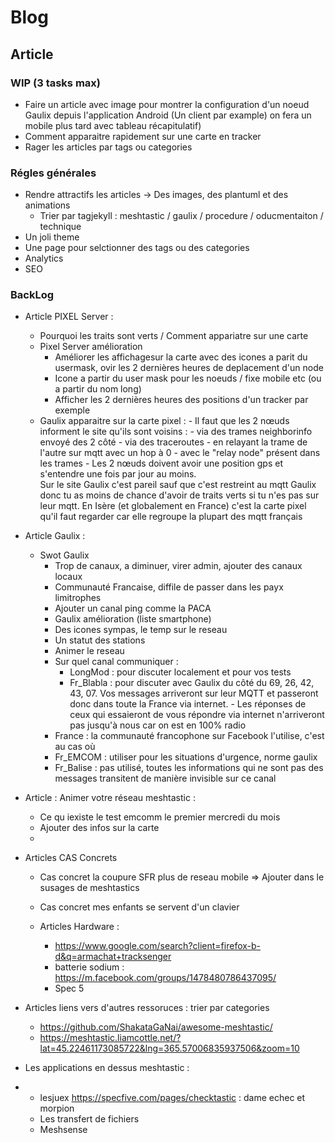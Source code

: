 # Blog

## Article

### WIP (3 tasks max)
  - Faire un article avec image pour montrer la configuration d'un noeud Gaulix depuis l'application Android (Un client par example) on fera un mobile plus tard avec tableau récapitulatif)
  - Comment apparaitre rapidement sur une carte en tracker
  - Rager les articles par tags ou categories

### Régles générales
  - Rendre attractifs les articles -> Des images, des plantuml et des animations
    - Trier par tagjekyll : meshtastic / gaulix / procedure / oducmentaiton / technique 
  - Un joli theme
  - Une page pour selctionner des tags ou des categories
  - Analytics
  - SEO

### BackLog

- Article PIXEL Server : 
  - Pourquoi les traits sont verts / Comment appariatre sur une carte
   - Pixel Server amélioration 
      - Améliorer les affichagesur la carte avec des icones a parit du usermask, ovir les 2 dernières heures de deplacement d'un node
      - Icone a partir du user mask pour les noeuds / fixe mobile etc (ou a partir du nom long)
      - Afficher les 2 dernières heures des positions d'un tracker par exemple
    -  Gaulix apparaitre sur la carte pixel :
      -   Il faut que les 2 nœuds informent le site qu'ils sont voisins :
      - via des trames neighborinfo envoyé des 2 côté
      - via des traceroutes
      - en relayant la trame de l'autre sur mqtt avec un hop à 0
      - avec le "relay node" présent dans les trames
      - Les 2 nœuds doivent avoir une position gps et s'entendre une fois par jour au moins.      
        Sur le site Gaulix c'est pareil sauf que c'est restreint au mqtt Gaulix donc tu as moins de chance d'avoir de traits verts si tu n'es pas sur leur mqtt.
        En Isère (et globalement en France) c'est la carte pixel qu'il faut regarder car elle regroupe la plupart des mqtt français
 
- Article Gaulix :
  - Swot Gaulix
    - Trop de canaux, a diminuer, virer admin, ajouter des canaux locaux
    - Communauté Francaise, diffile de passer dans les payx limitrophes
    - Ajouter un canal ping comme la PACA  
    - Gaulix amélioration (liste smartphone)
    -   Des icones sympas, le temp sur le reseau
    -   Un statut des stations
    -   Animer le reseau 
    - Sur quel canal communiquer :
      - LongMod : pour discuter localement et pour vos tests
      - Fr_Blabla : pour discuter avec Gaulix du côté du 69, 26, 42, 43, 07. Vos messages arriveront sur leur MQTT et passeront donc dans toute la France via internet.   - Les réponses de ceux qui essaieront de vous répondre via internet n'arriveront pas jusqu'à nous car on est en 100% radio
    - France : la communauté francophone sur Facebook l'utilise, c'est au cas où
    - Fr_EMCOM : utiliser pour les situations d'urgence, norme gaulix 
    - Fr_Balise : pas utilisé, toutes les informations qui ne sont pas des messages transitent de manière invisible sur ce canal

- Article : Animer votre réseau meshtastic :
  -   Ce qu iexiste le test emcomm le premier mercredi du mois
  -   Ajouter des infos sur la carte
  -   
- Articles CAS Concrets 
  - Cas concret la coupure SFR plus de reseau mobile => Ajouter dans le susages de meshtastics 
  - Cas concret mes enfants se servent d'un clavier


  - Articles Hardware :
    - https://www.google.com/search?client=firefox-b-d&q=armachat+tracksenger
    - batterie sodium : https://m.facebook.com/groups/1478480786437095/
    - Spec 5

- Articles liens vers d'autres ressoruces : trier par categories
  - https://github.com/ShakataGaNai/awesome-meshtastic/
  - https://meshtastic.liamcottle.net/?lat=45.22461173085722&lng=365.57006835937506&zoom=10

- Les applications en dessus meshtastic :
-   - lesjuex https://specfive.com/pages/checktastic : dame echec et morpion
    - Les transfert de fichiers
    - Meshsense
  
